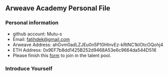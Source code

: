 ## Arweave Academy Personal File

### Personal information

- github account: Mutu-s
- Email: fatihdek@gmail.com
- Arweave Address: ahGvm0adLZJEu0n5P10HlnvEz-kRtNC1kIOtcOQohj4
- ETH Address: 0x9EF7b8dd1425B252d9468A53e6c9664da544D516
- Please finish this [form](https://docs.google.com/forms/d/e/1FAIpQLSfWA5fIIcBgmRppm3jNz5vmf9Mai_QMVil-2pO4r7YKn_Zhtw/viewform?usp=sf_link) to join in the talent pool.

### Introduce Yourself
